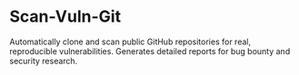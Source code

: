 # Scan-Vuln-Git
Automatically clone and scan public GitHub repositories for real, reproducible vulnerabilities. Generates detailed reports for bug bounty and security research.
